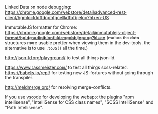 Linked Data on node debugging: <https://chrome.google.com/webstore/detail/advanced-rest-client/hgmloofddffdnphfgcellkdfbfbjeloo?hl=en-US>

ImmutableJS formatter for Chrome: <https://chrome.google.com/webstore/detail/immutablejs-object-format/hgldghadipiblonfkkicmgcbbijnpeog?hl=en> (makes the data-structures more usable prettier when viewing them in the dev-tools. the alternative is to use `.toJS()` all the time.)

<http://json-ld.org/playground/> to test all things json-ld. 

<https://www.sassmeister.com/> to test all things scss-related. <https://babeljs.io/repl/> for testing new JS-features without going through the transpiler.

<http://meldmerge.org/> for resolving merge-conflicts.

If you use [vscode](https://code.visualstudio.com/) for developing the webapp: the plugins "npm intellisense", "IntelliSense for CSS class names", "SCSS IntelliSense" and "Path Intellisense".

